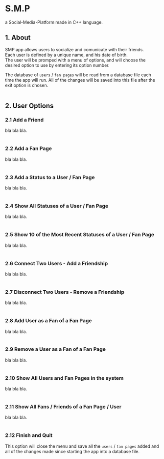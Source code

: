 # S.M.P
a Social-Media-Platform made in C++ language.

## 1. About
SMP app allows users to socialize and comunicate with their friends.   
Each user is defined by a unique name, and his date of birth.   
The user will be promped with a menu of options, and will choose the desired option to use by entering its option number. 
   
The database of `users` / `fan pages` will be read from a database file each time the app will run. All of the changes will be saved into this file after the exit option is chosen.   
<br />

## 2. User Options
### 2.1 Add a Friend
bla bla bla.  
<br />

### 2.2 Add a Fan Page
bla bla bla.  
<br />   

### 2.3 Add a Status to a User / Fan Page
bla bla bla.    
<br />

### 2.4 Show All Statuses of a User / Fan Page
bla bla bla.  
<br />  
 
### 2.5 Show 10 of the Most Recent Statuses of a User / Fan Page
bla bla bla.  
<br />  

### 2.6 Connect Two Users - Add a Friendship
bla bla bla.  
<br />  

### 2.7 Disconnect Two Users - Remove a Friendship
bla bla bla.  
<br />  

### 2.8 Add User as a Fan of a Fan Page
bla bla bla.  
<br />  

### 2.9 Remove a User as a Fan of a Fan Page
bla bla bla.  
<br />  

### 2.10 Show All Users and Fan Pages in the system
bla bla bla.  
<br />  

### 2.11 Show All Fans / Friends of a Fan Page / User
bla bla bla.  
<br />  

### 2.12 Finish and Quit
This option will close the menu and save all the `users` / `fan pages` added and all of the changes made since starting the app into a database file.   

